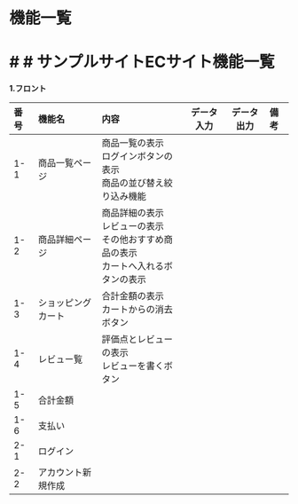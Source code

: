 # 機能一覧 

# # # サンプルサイトECサイト機能一覧 

**1.フロント** 

  

|番号|機能名|内容|データ入力|データ出力|備考| 
|:---|:---|:---|:---:|:---:|:---| 
|1-1|商品一覧ページ|商品一覧の表示<br>ログインボタンの表示<br>商品の並び替え絞り込み機能|||| 
|1-2|商品詳細ページ|商品詳細の表示<br>レビューの表示<br>その他おすすめ商品の表示<br>カートへ入れるボタンの表示|||| 
|1-3|ショッピングカート|合計金額の表示<br>カートからの消去ボタン|||| 
|1-4|レビュー覧|評価点とレビューの表示<br>レビューを書くボタン|||| 
|1-5|合計金額||||| 
|1-6|支払い||||| 
|2-1|ログイン||||| 
|2-2|アカウント新規作成|||||  
